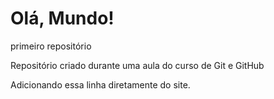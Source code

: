 # Olá, Mundo!
 primeiro repositório 

Repositório criado durante uma aula do curso de Git e GitHub

Adicionando essa linha diretamente do site.
